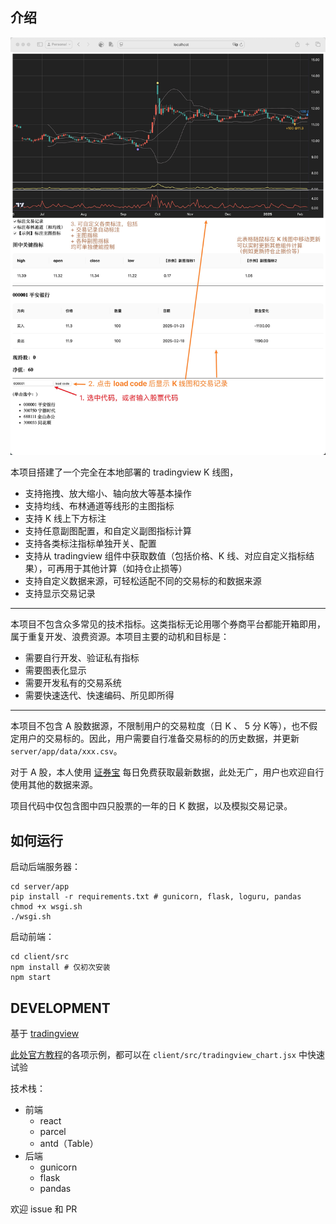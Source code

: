 
## 介绍

![snapshot](./assets/snapshot.jpg)



本项目搭建了一个完全在本地部署的 tradingview K 线图，

- 支持拖拽、放大缩小、轴向放大等基本操作
- 支持均线、布林通道等线形的主图指标
- 支持 K 线上下方标注
- 支持任意副图配置，和自定义副图指标计算
- 支持各类标注指标单独开关、配置
- 支持从 tradingview 组件中获取数值（包括价格、K 线、对应自定义指标结果），可再用于其他计算（如持仓止损等）
- 支持自定义数据来源，可轻松适配不同的交易标的和数据来源
- 支持显示交易记录


---


本项目不包含众多常见的技术指标。这类指标无论用哪个券商平台都能开箱即用，属于重复开发、浪费资源。本项目主要的动机和目标是：

- 需要自行开发、验证私有指标
- 需要图表化显示
- 需要开发私有的交易系统
- 需要快速迭代、快速编码、所见即所得


---


本项目不包含 A 股数据源，不限制用户的交易粒度（日 K 、 5 分 K等），也不假定用户的交易标的。因此，用户需要自行准备交易标的的历史数据，并更新 `server/app/data/xxx.csv`。

对于 A 股，本人使用 [证券宝](http://baostock.com/baostock/index.php/首页) 每日免费获取最新数据，此处无广，用户也欢迎自行使用其他的数据来源。

项目代码中仅包含图中四只股票的一年的日 K 数据，以及模拟交易记录。

## 如何运行

启动后端服务器：

```
cd server/app
pip install -r requirements.txt # gunicorn, flask, loguru, pandas
chmod +x wsgi.sh
./wsgi.sh
```

启动前端：

```
cd client/src
npm install # 仅初次安装
npm start
```

## DEVELOPMENT

基于 [tradingview](https://github.com/tradingview/lightweight-charts)

[此处官方教程](https://tradingview.github.io/lightweight-charts/tutorials/how_to/price-line)的各项示例，都可以在 `client/src/tradingview_chart.jsx` 中快速试验

技术栈：
- 前端
    - react
    - parcel
    - antd（Table）
- 后端
    - gunicorn
    - flask
    - pandas

欢迎 issue 和 PR
